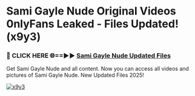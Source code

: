 # Sami Gayle Nude Original Videos 0nlyFans Leaked - Files Updated! (x9y3)

<h3>🔴 CLICK HERE 🌐==►► <a href="https://tinyurl.com/yrmya6cz" rel="nofollow">Sami Gayle Nude Updated Files</a></h3>

Get Sami Gayle Nude and all content. Now you can access all videos and pictures of Sami Gayle Nude. New Updated Files 2025!

[![x9y3](https://i.imgur.com/FMdXYCs.gif)](https://tinyurl.com/yrmya6cz)
